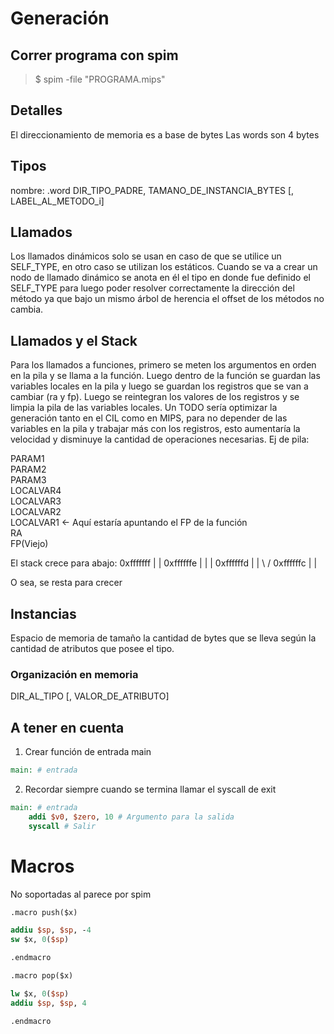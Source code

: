 # Generación

## Correr programa con spim

> $ spim -file "PROGRAMA.mips"

## Detalles

El direccionamiento de memoria es a base de bytes
Las words son 4 bytes

## Tipos

nombre: .word DIR_TIPO_PADRE, TAMANO_DE_INSTANCIA_BYTES [, LABEL_AL_METODO_i]

## Llamados

Los llamados dinámicos solo se usan en caso de que se utilice un SELF_TYPE, en otro caso se utilizan los estáticos. Cuando se va a crear un nodo de llamado dinámico se anota en él el tipo en donde fue definido el SELF_TYPE para luego poder resolver correctamente la dirección del método ya que bajo un mismo árbol de herencia el offset de los métodos no cambia.

## Llamados y el Stack

Para los llamados a funciones, primero se meten los argumentos en orden en la pila y se llama a la función. Luego dentro de la función se guardan las variables locales en la pila y luego se guardan los registros que se van a cambiar (ra y fp). Luego se reintegran los valores de los registros y se limpia la pila de las variables locales. Un TODO sería optimizar la generación tanto en el CIL como en MIPS, para no depender de las variables en la pila y trabajar más con los registros, esto aumentaría la velocidad y disminuye la cantidad de operaciones necesarias. Ej de pila:

PARAM1  
PARAM2  
PARAM3  
LOCALVAR4  
LOCALVAR3  
LOCALVAR2  
LOCALVAR1 <- Aquí estaría apuntando el FP de la función  
RA  
FP(Viejo)  

El stack crece para abajo:
0xfffffff  |         |
0xffffffe  |         |   |
0xffffffd  |         |  \ /
0xffffffc  |         |   

O sea, se resta para crecer

## Instancias

Espacio de memoria de tamaño la cantidad de bytes que se lleva según la cantidad de atributos que posee el tipo.

### Organización en memoria

DIR_AL_TIPO [, VALOR_DE_ATRIBUTO]

## A tener en cuenta

1. Crear función de entrada main

```mips
main: # entrada

```

2. Recordar siempre cuando se termina llamar el syscall de exit

```mips
main: # entrada
    addi $v0, $zero, 10 # Argumento para la salida
    syscall # Salir
```

# Macros

No soportadas al parece por spim

```mips
.macro push($x)

addiu $sp, $sp, -4
sw $x, 0($sp)

.endmacro

.macro pop($x)

lw $x, 0($sp)
addiu $sp, $sp, 4

.endmacro


```